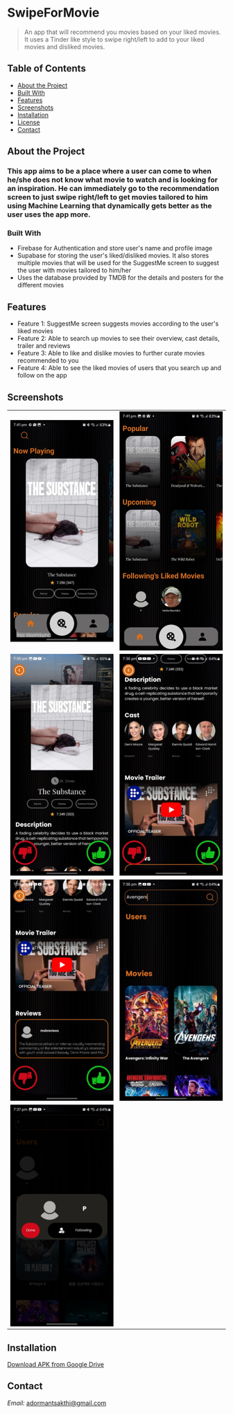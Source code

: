 # **SwipeForMovie**

> An app that will recommend you movies based on your liked movies. It uses a Tinder like style to swipe right/left to add to your liked movies and disliked movies.

## Table of Contents
- [About the Project](#about-the-project)
- [Built With](#built-with)
- [Features](#features)
- [Screenshots](#screenshots)
- [Installation](#installation)
- [License](#license)
- [Contact](#contact)

## About the Project
### This app aims to be a place where a user can come to when he/she does not know what movie to watch and is looking for an inspiration. He can immediately go to the recommendation screen to just swipe right/left to get movies tailored to him using Machine Learning that dynamically gets better as the user uses the app more.

### Built With
- Firebase for Authentication and store user's name and profile image
- Supabase for storing the user's liked/disliked movies. It also stores multiple movies that will be used for the SuggestMe screen to suggest the user with movies tailored to him/her
- Uses the database provided by TMDB for the details and posters for the different movies

## Features
- Feature 1: SuggestMe screen suggests movies according to the user's liked movies
- Feature 2: Able to search up movies to see their overview, cast details, trailer and reviews
- Feature 3: Able to like and dislike movies to further curate movies recommended to you
- Feature 4: Able to see the liked movies of users that you search up and follow on the app

## Screenshots
<table>
  <tr>
    <td><img src="assets/AppScreenshot1.jpg" alt="MainScreen" width="300"/></td>
    <td><img src="assets/AppScreenshot2.jpg" alt="UpcomingAndPopular" width="300"/></td>
  </tr>
  <tr>
    <td><img src="assets/AppScreenshot3.jpg" alt="MovieOverview" width="300"/></td>
    <td><img src="assets/AppScreenshot4.jpg" alt="MovieDetails" width="300"/></td>
  </tr>
  <tr>
    <td><img src="assets/AppScreenshot5.jpg" alt="MovieTrailerAndReviews" width="300"/></td>
    <td><img src="assets/AppScreenshot6.jpg" alt="SearchScreen" width="300"/></td>
  </tr>
  <tr>
    <td><img src="assets/AppScreenshot7.jpg" alt="UserFollowPopup" width="300"/></td>
  </tr>
</table>

## Installation
[Download APK from Google Drive](https://drive.google.com/file/d/1JPYMHgvkblgLkPW5qetl5eRpsTwnSObf/view?usp=drive_link)

## Contact
*Email:* adormantsakthi@gmail.com
